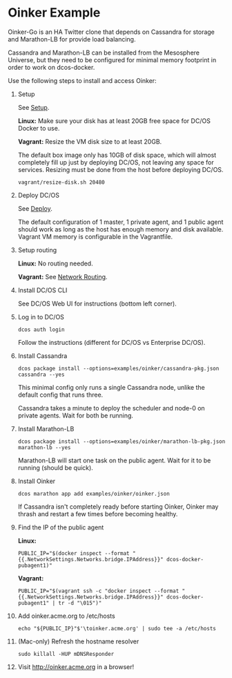# Oinker Example

Oinker-Go is an HA Twitter clone that depends on Cassandra for storage and Marathon-LB for provide load balancing.

Cassandra and Marathon-LB can be installed from the Mesosphere Universe, but they need to be configured for minimal memory footprint in order to work on dcos-docker.

Use the following steps to install and access Oinker:

1. Setup

    See [Setup](/#setup).

    **Linux:** Make sure your disk has at least 20GB free space for DC/OS Docker to use.

    **Vagrant:** Resize the VM disk size to at least 20GB.

    The default box image only has 10GB of disk space, which will almost completely fill up just by deploying DC/OS, not leaving any space for services. Resizing must be done from the host before deploying DC/OS.

    ```
    vagrant/resize-disk.sh 20480
    ```

1. Deploy DC/OS

   See [Deploy](/#deploy).

   The default configuration of 1 master, 1 private agent, and 1 public agent should work as long as the host has enough memory and disk available. Vagrant VM memory is configurable in the Vagrantfile.

1. Setup routing

    **Linux:** No routing needed.

    **Vagrant:** See [Network Routing](/#network-routing).

1. Install DC/OS CLI

   See DC/OS Web UI for instructions (bottom left corner).

1. Log in to DC/OS

   ```
   dcos auth login
   ```

   Follow the instructions (different for DC/OS vs Enterprise DC/OS).

1. Install Cassandra

    ```
    dcos package install --options=examples/oinker/cassandra-pkg.json cassandra --yes
    ```

    This minimal config only runs a single Cassandra node, unlike the default config that runs three.

    Cassandra takes a minute to deploy the scheduler and node-0 on private agents. Wait for both be running.

1. Install Marathon-LB

    ```
    dcos package install --options=examples/oinker/marathon-lb-pkg.json marathon-lb --yes
    ```

    Marathon-LB will start one task on the public agent. Wait for it to be running (should be quick).

1. Install Oinker

    ```
    dcos marathon app add examples/oinker/oinker.json
    ```

    If Cassandra isn't completely ready before starting Oinker, Oinker may thrash and restart a few times before becoming healthy.

1. Find the IP of the public agent

    **Linux:**
    ```
    PUBLIC_IP="$(docker inspect --format "{{.NetworkSettings.Networks.bridge.IPAddress}}" dcos-docker-pubagent1)"
    ```

    **Vagrant:**
    ```
    PUBLIC_IP="$(vagrant ssh -c "docker inspect --format "{{.NetworkSettings.Networks.bridge.IPAddress}}" dcos-docker-pubagent1" | tr -d "\015")"
    ```

1. Add oinker.acme.org to /etc/hosts

    ```
    echo "${PUBLIC_IP}"$'\toinker.acme.org' | sudo tee -a /etc/hosts
    ```

1. (Mac-only) Refresh the hostname resolver

    ```
    sudo killall -HUP mDNSResponder
    ```

1. Visit <http://oinker.acme.org> in a browser!
